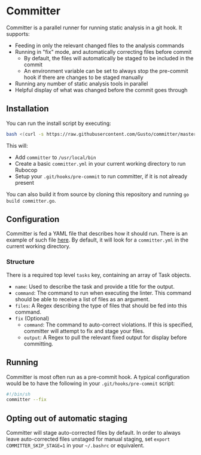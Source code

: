 # Committer

Committer is a parallel runner for running static analysis in a git hook. It supports:
- Feeding in only the relevant changed files to the analysis commands
- Running in "fix" mode, and automatically correcting files before commit
  - By default, the files will automatically be staged to be included in the commit
  - An environment variable can be set to always stop the pre-commit hook if there are changes to be staged manually
- Running any number of static analysis tools in parallel
- Helpful display of what was changed before the commit goes through

## Installation
You can run the install script by executing:
```bash
bash <(curl -s https://raw.githubusercontent.com/Gusto/committer/master/configure.sh)
```
This will:
- Add `committer` to `/usr/local/bin`
- Create a basic `committer.yml` in your current working directory to run Rubocop
- Setup your `.git/hooks/pre-commit` to run committer, if it is not already present

You can also build it from source by cloning this repository and running `go build committer.go`.

## Configuration

Committer is fed a YAML file that describes how it should run. There is an example of such file [here](https://github.com/Gusto/committer/blob/master/committer.yml). By default, it will look for a `committer.yml` in the current working directory.

### Structure

There is a required top level `tasks` key, containing an array of Task objects.

- `name`: Used to describe the task and provide a title for the output.
- `command`: The command to run when executing the linter. This command should be able to receive a list of files as an argument.
- `files`: A Regex describing the type of files that should be fed into this command.
- `fix` (Optional)
  - `command`: The command to auto-correct violations. If this is specified, committer will attempt to fix and stage your files.
  - `output`: A Regex to pull the relevant fixed output for display before committing.

## Running

Committer is most often run as a pre-commit hook. A typical configuration would be to have the following in your `.git/hooks/pre-commit` script:

```bash
#!/bin/sh
committer --fix
```
## Opting out of automatic staging

Committer will stage auto-corrected files by default. In order to always leave auto-corrected files unstaged for manual staging, set `export COMMITTER_SKIP_STAGE=1` in your `~/.bashrc` or equivalent.
